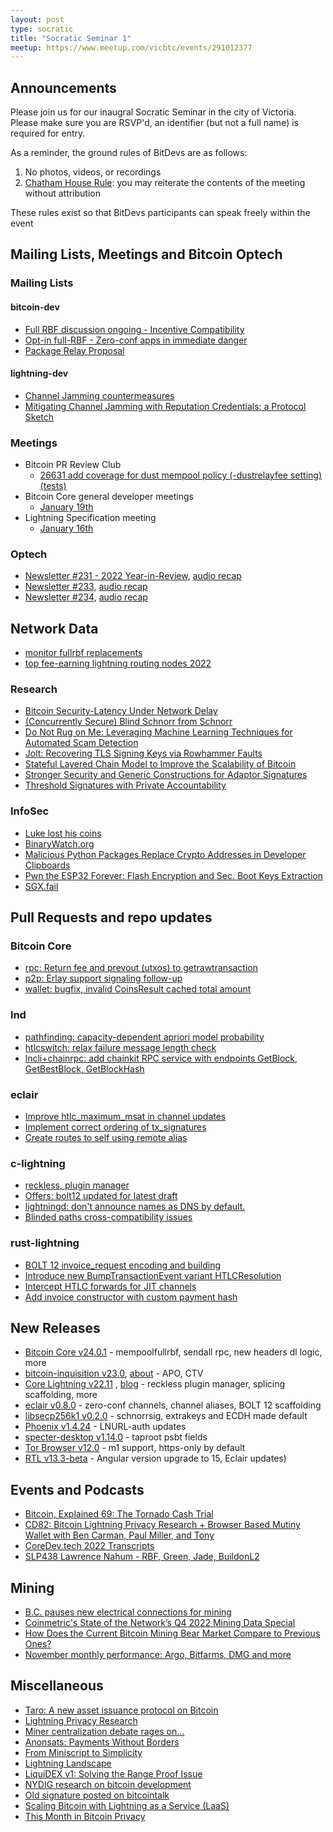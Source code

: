 ```yaml
---
layout: post
type: socratic
title: "Socratic Seminar 1"
meetup: https://www.meetup.com/vicbtc/events/291012377
---
```



## Announcements
Please join us for our inaugral Socratic Seminar in the city of Victoria. Please make sure you are RSVP'd, an identifier (but not a full name) is required for entry.

As a reminder, the ground rules of BitDevs are as follows:
1. No photos, videos, or recordings
2. [Chatham House Rule](https://en.wikipedia.org/wiki/Chatham_House_Rule): you may reiterate the contents of the meeting without attribution

These rules exist so that BitDevs participants can speak freely within the event

## Mailing Lists, Meetings and Bitcoin Optech

### Mailing Lists

#### bitcoin-dev

- [Full RBF discussion ongoing - Incentive Compatibility](https://github.com/bitcoin/bitcoin/pull/26451)
- [Opt-in full-RBF - Zero-conf apps in immediate danger](https://lists.linuxfoundation.org/pipermail/bitcoin-dev/2022-December/021226.html)
- [Package Relay Proposal](https://lists.linuxfoundation.org/pipermail/bitcoin-dev/2022-November/021140.html)

#### lightning-dev

- [Channel Jamming countermeasures](https://research.chaincode.com/2022/11/15/unjamming-lightning/)
- [Mitigating Channel Jamming with Reputation Credentials: a Protocol Sketch](https://lists.linuxfoundation.org/pipermail/lightning-dev/2022-November/003754.html)

### Meetings

- Bitcoin PR Review Club
    - [26631 add coverage for dust mempool policy (-dustrelayfee setting) (tests)](https://bitcoincore.reviews/26631)
- Bitcoin Core general developer meetings
	- [January 19th](https://www.erisian.com.au/bitcoin-core-dev/log-2023-01-19.html)
- Lightning Specification meeting
    - [January 16th](https://github.com/lightning/bolts/issues/1050)

### Optech

- [Newsletter #231 - 2022 Year-in-Review](https://bitcoinops.org/en/newsletters/2022/12/21/), [audio recap](https://twitter.com/bitcoinoptech/status/1605941173452824576)
- [Newsletter #233](https://bitcoinops.org/en/newsletters/2023/01/11/), [audio recap](https://twitter.com/bitcoinoptech/status/1613551393628995584)
- [Newsletter #234](https://bitcoinops.org/en/newsletters/2023/01/18/), [audio recap](https://twitter.com/bitcoinoptech/status/1616087744077508613)

## Network Data

- [monitor fullrbf replacements](https://fullrbf.mempool.observer/)
- [top fee-earning lightning routing nodes 2022](https://mobile.twitter.com/alexbosworth/status/1601243139347730437)

### Research

- [Bitcoin Security-Latency Under Network Delay](https://arxiv.org/abs/2212.01372v1)
- [(Concurrently Secure) Blind Schnorr from Schnorr](https://eprint.iacr.org/2022/1676)
- [Do Not Rug on Me: Leveraging Machine Learning Techniques for Automated Scam Detection](https://www.mdpi.com/2227-7390/10/6/949)
- [Jolt: Recovering TLS Signing Keys via Rowhammer Faults](https://eprint.iacr.org/2022/1669)
- [Stateful Layered Chain Model to Improve the Scalability of Bitcoin](https://assets.researchsquare.com/files/rs-2249748/v1/4ce4be5b-1e2d-448c-ba33-d40df6ccc265.pdf?c=1668441157)
- [Stronger Security and Generic Constructions for Adaptor Signatures](https://eprint.iacr.org/2022/1687)
- [Threshold Signatures with Private Accountability](https://eprint.iacr.org/2022/1636)

### InfoSec

- [Luke lost his coins](https://twitter.com/LukeDashjr/status/1609613748364509184)
- [BinaryWatch.org](https://binarywatch.org/)
- [Malicious Python Packages Replace Crypto Addresses in Developer Clipboards](https://blog.phylum.io/pypi-malware-replaces-crypto-addresses-in-developers-clipboard)
- [Pwn the ESP32 Forever: Flash Encryption and Sec. Boot Keys Extraction](https://limitedresults.com/2019/11/pwn-the-esp32-forever-flash-encryption-and-sec-boot-keys-extraction/)
 - [SGX.fail](https://SGX.fail)

## Pull Requests and repo updates

### Bitcoin Core

- [rpc: Return fee and prevout (utxos) to getrawtransaction](https://github.com/bitcoin/bitcoin/pull/23319)
- [p2p: Erlay support signaling follow-up](https://github.com/bitcoin/bitcoin/pull/26359)
- [wallet: bugfix, invalid CoinsResult cached total amount](https://github.com/bitcoin/bitcoin/pull/26560)

### lnd

- [pathfinding: capacity-dependent apriori model probability](https://github.com/lightningnetwork/lnd/pull/6857)
- [htlcswitch: relax failure message length check](https://github.com/lightningnetwork/lnd/pull/6913)
- [lncli+chainrpc: add chainkit RPC service with endpoints GetBlock, GetBestBlock, GetBlockHash](https://github.com/lightningnetwork/lnd/pull/7197)

### eclair

- [Improve htlc_maximum_msat in channel updates](https://github.com/ACINQ/eclair/pull/2299)
- [Implement correct ordering of tx_signatures](https://github.com/ACINQ/eclair/pull/2501)
- [Create routes to self using remote alias](https://github.com/ACINQ/eclair/pull/2507)

### c-lightning

- [reckless, plugin manager](https://github.com/ElementsProject/lightning/pull/5647)
- [Offers: bolt12 updated for latest draft](https://github.com/ElementsProject/lightning/pull/5676)
- [lightningd: don't announce names as DNS by default.](https://github.com/ElementsProject/lightning/pull/5796)
- [Blinded paths cross-compatibility issues](https://github.com/ElementsProject/lightning/issues/5823)

### rust-lightning

- [BOLT 12 invoice_request encoding and building](https://github.com/lightningdevkit/rust-lightning/pull/1738)
- [Introduce new BumpTransactionEvent variant HTLCResolution](https://github.com/lightningdevkit/rust-lightning/pull/1825)
- [Intercept HTLC forwards for JIT channels](https://github.com/lightningdevkit/rust-lightning/pull/1835)
- [Add invoice constructor with custom payment hash](https://github.com/lightningdevkit/rust-lightning/pull/1894)

## New Releases

- [Bitcoin Core v24.0.1](https://github.com/bitcoin/bitcoin/releases/tag/v24.0.1) - mempoolfullrbf, sendall rpc, new headers dl logic, more
- [bitcoin-inquisition v23.0](https://github.com/bitcoin-inquisition/bitcoin/releases/tag/inq-v23.0), [about](https://lists.linuxfoundation.org/pipermail/bitcoin-dev/2022-December/021275.html) - APO, CTV
- [Core Lightning v22.11](https://github.com/ElementsProject/lightning/releases/tag/v22.11) , [blog](https://github.com/ElementsProject/lightning/releases/tag/v22.11) - reckless plugin manager, splicing scaffolding, more
- [eclair v0.8.0](https://github.com/ACINQ/eclair/releases/tag/v0.8.0) - zero-conf channels, channel aliases, BOLT 12 scaffolding
- [libsecp256k1 v0.2.0](https://github.com/bitcoin-core/secp256k1/releases/tag/v0.2.0) - schnorrsig, extrakeys and ECDH made default
- [Phoenix v1.4.24](https://github.com/ACINQ/phoenix/releases/tag/android-legacy-v1.4.24) - LNURL-auth updates
- [specter-desktop v1.14.0](https://github.com/cryptoadvance/specter-desktop/releases/tag/v1.14.0) - taproot psbt fields
- [Tor Browser v12.0](https://blog.torproject.org/new-release-tor-browser-120/) - m1 support, https-only by default
- [RTL v13.3-beta](https://github.com/Ride-The-Lightning/RTL/releases/tag/v0.13.3) - Angular version upgrade to 15, Eclair updates)

## Events and Podcasts

- [Bitcoin, Explained 69: The Tornado Cash Trial](https://anchor.fm/bitcoin-explained/episodes/Bitcoin--Explained-69-The-Tornado-Cash-Trial-e1rl2lp)
- [CD82: Bitcoin Lightning Privacy Research + Browser Based Mutiny Wallet with Ben Carman, Paul Miller, and Tony](https://www.podpage.com/citadeldispatch/cd82-bitcoin-lightning-privacy-research-browser-based-mutiny-wallet-with-ben-carman-paul-miller-and-tony/)
- [CoreDev.tech 2022 Transcripts](https://diyhpl.us/wiki/transcripts/bitcoin-core-dev-tech/)
- [SLP438 Lawrence Nahum - RBF, Green, Jade, BuildonL2](https://anchor.fm/stephan-livera/episodes/SLP438-Lawrence-Nahum---RBF--Green--Jade--BuildonL2-e1rtm3o)

## Mining

- [B.C. pauses new electrical connections for mining](https://news.gov.bc.ca/releases/2022EMLI0067-001928)
- [Coinmetric's State of the Network’s Q4 2022 Mining Data Special](https://coinmetrics.substack.com/p/state-of-the-network-issue-185#new_tab)
- [How Does the Current Bitcoin Mining Bear Market Compare to Previous Ones?](https://hashrateindex.com/blog/how-does-the-current-bitcoin-mining-bear-market-compare-to-previous-ones/)
- [November monthly performance: Argo, Bitfarms, DMG and more](https://compassmining.io/education/mining-stock-roundup-november-monthly-numbers/)

## Miscellaneous

- [Taro: A new asset issuance protocol on Bitcoin](https://coinshares.com/research/taro-a-new-asset-issuance-protocol-on-bitcoin#major_taro_opportunities)
- [Lightning Privacy Research](https://lightningprivacy.com/en/introduction)
- [Miner centralization debate rages on...](https://twitter.com/LynAldenContact/status/1607456776567525376)
- [Anonsats: Payments Without Borders](https://hackmd.io/@anonsats/SJDzzRR4i)
- [From Miniscript to Simplicity](https://blog.blockstream.com/from-miniscript-to-simplicity/)
- [Lightning Landscape](https://www.lightning-landscape.net/projects)
- [LiquiDEX v1: Solving the Range Proof Issue](https://blog.blockstream.com/liquidex-v1-solving-the-rangeproof-issue/)
- [NYDIG research on bitcoin development](https://assets-global.website-files.com/614e11536f66309636c98688/63208342664438223226c3de_NYDIG%20-%20Developers%20of%20Bitcoin%202022.pdf)
- [Old signature posted on bitcointalk](https://bitcointalk.org/index.php?topic=5421158.msg61353840#msg61353840)
- [Scaling Bitcoin with Lightning as a Service (LaaS)](https://medium.com/breez-technology/scaling-bitcoin-with-lightning-as-a-service-laas-369e7e6f6cb2)
- [This Month in Bitcoin Privacy](https://enegnei.github.io/This-Month-In-Bitcoin-Privacy/November_2022/)
